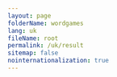 ```yaml
---
layout: page
folderName: wordgames
lang: uk
fileName: root
permalink: /uk/result
sitemap: false
nointernationalization: true
---
```

